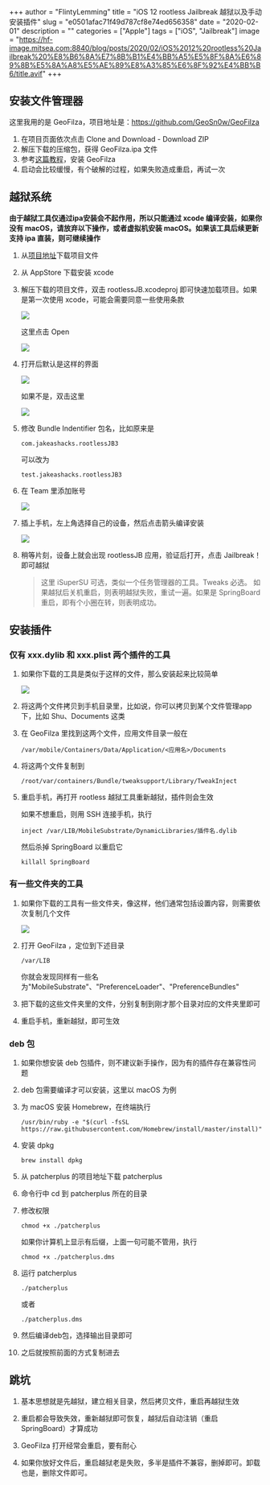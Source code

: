+++
author = "FlintyLemming"
title = "iOS 12 rootless Jailbreak 越狱以及手动安装插件"
slug = "e0501afac71f49d787cf8e74ed656358"
date = "2020-02-01"
description = ""
categories = ["Apple"]
tags = ["iOS", "Jailbreak"]
image = "https://hf-image.mitsea.com:8840/blog/posts/2020/02/iOS%2012%20rootless%20Jailbreak%20%E8%B6%8A%E7%8B%B1%E4%BB%A5%E5%8F%8A%E6%89%8B%E5%8A%A8%E5%AE%89%E8%A3%85%E6%8F%92%E4%BB%B6/title.avif"
+++

## 安装文件管理器
这里我用的是 GeoFilza，项目地址是：https://github.com/GeoSn0w/GeoFilza
1. 在项目页面依次点击 Clone and Download - Download ZIP
2. 解压下载的压缩包，获得 GeoFilza.ipa 文件
3. 参考[这篇教程](https://www.flinty.moe/cydia-impactor/)，安装 GeoFilza
4. 启动会比较缓慢，有个破解的过程，如果失败造成重启，再试一次

## 越狱系统
**由于越狱工具仅通过ipa安装会不起作用，所以只能通过 xcode 编译安装，如果你没有 macOS，请放弃以下操作，或者虚拟机安装 macOS。如果该工具后续更新支持 ipa 直装，则可继续操作**
1. 从[项目地址](https://github.com/jakeajames/rootlessJB3)下载项目文件

2. 从 AppStore 下载安装 xcode

3. 解压下载的项目文件，双击 rootlessJB.xcodeproj 即可快速加载项目。如果是第一次使用 xcode，可能会需要同意一些使用条款

    ![](https://hf-image.mitsea.com:8840/blog/posts/2020/02/iOS%2012%20rootless%20Jailbreak%20%E8%B6%8A%E7%8B%B1%E4%BB%A5%E5%8F%8A%E6%89%8B%E5%8A%A8%E5%AE%89%E8%A3%85%E6%8F%92%E4%BB%B6/1.avif)

    这里点击 Open

    ![](https://hf-image.mitsea.com:8840/blog/posts/2020/02/iOS%2012%20rootless%20Jailbreak%20%E8%B6%8A%E7%8B%B1%E4%BB%A5%E5%8F%8A%E6%89%8B%E5%8A%A8%E5%AE%89%E8%A3%85%E6%8F%92%E4%BB%B6/2.avif)

4. 打开后默认是这样的界面

    ![](https://hf-image.mitsea.com:8840/blog/posts/2020/02/iOS%2012%20rootless%20Jailbreak%20%E8%B6%8A%E7%8B%B1%E4%BB%A5%E5%8F%8A%E6%89%8B%E5%8A%A8%E5%AE%89%E8%A3%85%E6%8F%92%E4%BB%B6/3.avif)

    如果不是，双击这里

    ![](https://hf-image.mitsea.com:8840/blog/posts/2020/02/iOS%2012%20rootless%20Jailbreak%20%E8%B6%8A%E7%8B%B1%E4%BB%A5%E5%8F%8A%E6%89%8B%E5%8A%A8%E5%AE%89%E8%A3%85%E6%8F%92%E4%BB%B6/4.avif)

5. 修改 Bundle Indentifier 包名，比如原来是
    ```
    com.jakeashacks.rootlessJB3
    ```
    可以改为
    ```
    test.jakeashacks.rootlessJB3
    ```
6. 在 Team 里添加账号

    ![](https://hf-image.mitsea.com:8840/blog/posts/2020/02/iOS%2012%20rootless%20Jailbreak%20%E8%B6%8A%E7%8B%B1%E4%BB%A5%E5%8F%8A%E6%89%8B%E5%8A%A8%E5%AE%89%E8%A3%85%E6%8F%92%E4%BB%B6/5.avif)

7. 插上手机，左上角选择自己的设备，然后点击箭头编译安装

    ![](https://hf-image.mitsea.com:8840/blog/posts/2020/02/iOS%2012%20rootless%20Jailbreak%20%E8%B6%8A%E7%8B%B1%E4%BB%A5%E5%8F%8A%E6%89%8B%E5%8A%A8%E5%AE%89%E8%A3%85%E6%8F%92%E4%BB%B6/6.avif)

8. 稍等片刻，设备上就会出现 rootlessJB 应用，验证后打开，点击 Jailbreak！ 即可越狱
    > 这里 iSuperSU 可选，类似一个任务管理器的工具。Tweaks 必选。
如果越狱后关机重启，则表明越狱失败，重试一遍。如果是 SpringBoard 重启，即有个小圈在转，则表明成功。

## 安装插件
### 仅有 xxx.dylib 和 xxx.plist 两个插件的工具
1. 如果你下载的工具是类似于这样的文件，那么安装起来比较简单

    ![](https://hf-image.mitsea.com:8840/blog/posts/2020/02/iOS%2012%20rootless%20Jailbreak%20%E8%B6%8A%E7%8B%B1%E4%BB%A5%E5%8F%8A%E6%89%8B%E5%8A%A8%E5%AE%89%E8%A3%85%E6%8F%92%E4%BB%B6/7.avif)

2. 将这两个文件拷贝到手机目录里，比如说，你可以拷贝到某个文件管理app下，比如 Shu、Documents 这类

3. 在 GeoFilza 里找到这两个文件，应用文件目录一般在
    ```
    /var/mobile/Containers/Data/Application/<应用名>/Documents
    ```
4. 将这两个文件复制到
    ```
    /root/var/containers/Bundle/tweaksupport/Library/TweakInject
    ```
5. 重启手机，再打开 rootless 越狱工具重新越狱，插件则会生效

    如果不想重启，则用 SSH 连接手机，执行
    ```
    inject /var/LIB/MobileSubstrate/DynamicLibraries/插件名.dylib
    ```
    然后杀掉 SpringBoard 以重启它
    ```
    killall SpringBoard
    ```
### 有一些文件夹的工具
1. 如果你下载的工具有一些文件夹，像这样，他们通常包括设置内容，则需要依次复制几个文件

    ![](https://hf-image.mitsea.com:8840/blog/posts/2020/02/iOS%2012%20rootless%20Jailbreak%20%E8%B6%8A%E7%8B%B1%E4%BB%A5%E5%8F%8A%E6%89%8B%E5%8A%A8%E5%AE%89%E8%A3%85%E6%8F%92%E4%BB%B6/8.avif)

2. 打开 GeoFilza ，定位到下述目录
    ```
    /var/LIB
    ```
    你就会发现同样有一些名为"MobileSubstrate"、"PreferenceLoader"、"PreferenceBundles"

3. 把下载的这些文件夹里的文件，分别复制到刚才那个目录对应的文件夹里即可

4. 重启手机，重新越狱，即可生效

### deb 包
1. 如果你想安装 deb 包插件，则不建议新手操作，因为有的插件存在兼容性问题

2. deb 包需要编译才可以安装，这里以 macOS 为例

3. 为 macOS 安装 Homebrew，在终端执行
    ```
    /usr/bin/ruby -e "$(curl -fsSL https://raw.githubusercontent.com/Homebrew/install/master/install)"
    ```

4. 安装 dpkg
    ```
    brew install dpkg
    ```

5. 从 patcherplus 的项目地址下载 patcherplus 

6. 命令行中 cd 到 patcherplus 所在的目录

7. 修改权限
    ```
    chmod +x ./patcherplus
    ```
    如果你计算机上显示有后缀，上面一句可能不管用，执行
    ```
    chmod +x ./patcherplus.dms
    ```

8. 运行 patcherplus
    ```
    ./patcherplus
    ```
    或者
    ```
    ./patcherplus.dms
    ```

9. 然后编译deb包，选择输出目录即可

10. 之后就按照前面的方式复制进去

## 跳坑
1. 基本思想就是先越狱，建立相关目录，然后拷贝文件，重启再越狱生效

2. 重启都会导致失效，重新越狱即可恢复，越狱后自动注销（重启SpringBoard）才算成功

3. GeoFilza 打开经常会重启，要有耐心

4. 如果你放好文件后，重启越狱老是失败，多半是插件不兼容，删掉即可。卸载也是，删除文件即可。

